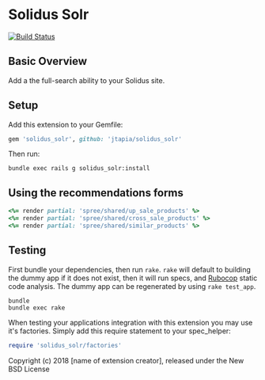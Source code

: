 # Solidus Solr
[![Build Status](https://travis-ci.org/jtapia/solidus_solr.svg?branch=master)](https://travis-ci.org/jtapia/solidus_solr)<br />

Basic Overview
-----

Add a the full-search ability to your Solidus site.

Setup
-----

Add this extension to your Gemfile:

```ruby
gem 'solidus_solr', github: 'jtapia/solidus_solr'
```

Then run:

```
bundle exec rails g solidus_solr:install
```

Using the recommendations forms
-----

```ruby
<%= render partial: 'spree/shared/up_sale_products' %>
<%= render partial: 'spree/shared/cross_sale_products' %>
<%= render partial: 'spree/shared/similar_products' %>
```

Testing
-------

First bundle your dependencies, then run `rake`. `rake` will default to building the dummy app if it does not exist, then it will run specs, and [Rubocop](https://github.com/bbatsov/rubocop) static code analysis. The dummy app can be regenerated by using `rake test_app`.

```shell
bundle
bundle exec rake
```

When testing your applications integration with this extension you may use it's factories.
Simply add this require statement to your spec_helper:

```ruby
require 'solidus_solr/factories'
```

Copyright (c) 2018 [name of extension creator], released under the New BSD License


